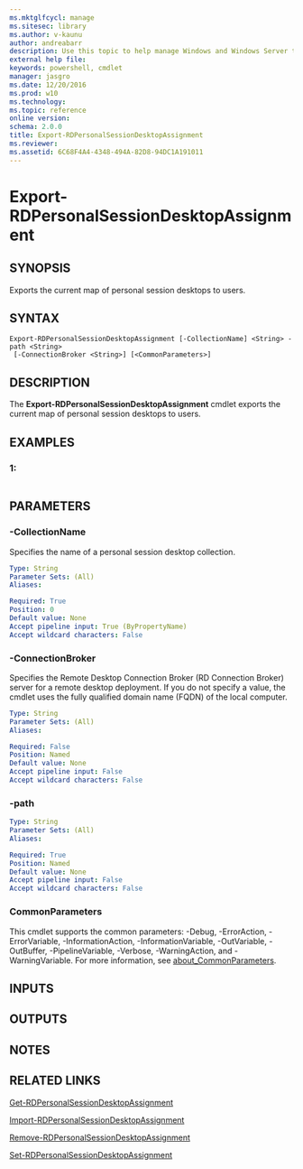 ```yaml
---
ms.mktglfcycl: manage
ms.sitesec: library
ms.author: v-kaunu
author: andreabarr
description: Use this topic to help manage Windows and Windows Server technologies with Windows PowerShell.
external help file: 
keywords: powershell, cmdlet
manager: jasgro
ms.date: 12/20/2016
ms.prod: w10
ms.technology: 
ms.topic: reference
online version: 
schema: 2.0.0
title: Export-RDPersonalSessionDesktopAssignment
ms.reviewer:
ms.assetid: 6C68F4A4-4348-494A-82D8-94DC1A191011
---
```


# Export-RDPersonalSessionDesktopAssignment

## SYNOPSIS
Exports the current map of personal session desktops to users.

## SYNTAX

```
Export-RDPersonalSessionDesktopAssignment [-CollectionName] <String> -path <String>
 [-ConnectionBroker <String>] [<CommonParameters>]
```

## DESCRIPTION
The **Export-RDPersonalSessionDesktopAssignment** cmdlet exports the current map of personal session desktops to users.

## EXAMPLES

### 1:
```

```

## PARAMETERS

### -CollectionName
Specifies the name of a personal session desktop collection.

```yaml
Type: String
Parameter Sets: (All)
Aliases: 

Required: True
Position: 0
Default value: None
Accept pipeline input: True (ByPropertyName)
Accept wildcard characters: False
```

### -ConnectionBroker
Specifies the Remote Desktop Connection Broker (RD Connection Broker) server for a remote desktop deployment.
If you do not specify a value, the cmdlet uses the fully qualified domain name (FQDN) of the local computer.

```yaml
Type: String
Parameter Sets: (All)
Aliases: 

Required: False
Position: Named
Default value: None
Accept pipeline input: False
Accept wildcard characters: False
```

### -path


```yaml
Type: String
Parameter Sets: (All)
Aliases: 

Required: True
Position: Named
Default value: None
Accept pipeline input: False
Accept wildcard characters: False
```

### CommonParameters
This cmdlet supports the common parameters: -Debug, -ErrorAction, -ErrorVariable, -InformationAction, -InformationVariable, -OutVariable, -OutBuffer, -PipelineVariable, -Verbose, -WarningAction, and -WarningVariable. For more information, see [about_CommonParameters](http://go.microsoft.com/fwlink/?LinkID=113216).

## INPUTS

## OUTPUTS

## NOTES

## RELATED LINKS

[Get-RDPersonalSessionDesktopAssignment](./Get-RDPersonalSessionDesktopAssignment.md)

[Import-RDPersonalSessionDesktopAssignment](./Import-RDPersonalSessionDesktopAssignment.md)

[Remove-RDPersonalSessionDesktopAssignment](./Remove-RDPersonalSessionDesktopAssignment.md)

[Set-RDPersonalSessionDesktopAssignment](./Set-RDPersonalSessionDesktopAssignment.md)


